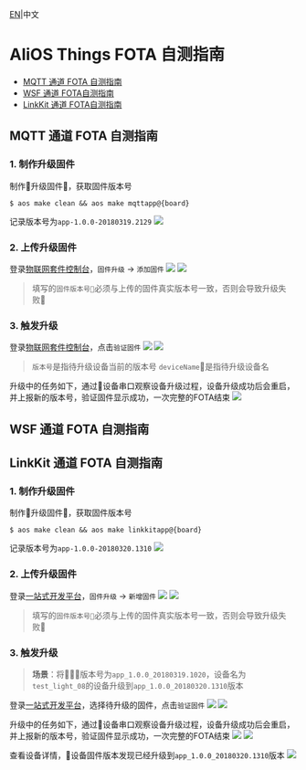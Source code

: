 [EN](Manual-FOTA)|中文

# AliOS Things FOTA 自测指南

* [MQTT 通道 FOTA 自测指南](#mqtt)
* [WSF 通道 FOTA自测指南](#wsf)
* [LinkKit 通道 FOTA自测指南](#linkkit)

<a id="mqtt"></a>

## MQTT 通道 FOTA 自测指南
### 1. 制作升级固件
制作升级固件，获取固件版本号
```
$ aos make clean && aos make mqttapp@{board}
```
记录版本号为`app-1.0.0-20180319.2129`
![](assets/fota_mqtt_1.png)

### 2. 上传升级固件
登录[物联网套件控制台](iot.console.aliyun.com)，`固件升级` -> `添加固件`
![](assets/fota_mqtt_2.png)
![](assets/fota_mqtt_3.png)
> 填写的`固件版本号`必须与上传的固件真实版本号一致，否则会导致升级失败

### 3. 触发升级
登录[物联网套件控制台](iot.console.aliyun.com)，点击`验证固件`
![](assets/fota_mqtt_4.png)
![](assets/fota_mqtt_5.png)
> `版本号`是指待升级设备当前的版本号
> `deviceName`是指待升级设备名

升级中的任务如下，通过设备串口观察设备升级过程，设备升级成功后会重启，并上报新的版本号，验证固件显示成功，一次完整的FOTA结束
![](assets/fota_mqtt_6.png)

<a id="wsf"></a>

## WSF 通道 FOTA 自测指南

<a id="linkkit"></a>

## LinkKit 通道 FOTA 自测指南
### 1. 制作升级固件
制作升级固件，获取固件版本号
```
$ aos make clean && aos make linkkitapp@{board}
```
记录版本号为`app-1.0.0-20180320.1310`
![](assets/fota_linkkit_1.png)

### 2. 上传升级固件
登录[一站式开发平台](https://linkdevelop.aliyun.com)，`固件升级` -> `新增固件`
![](assets/fota_linkkit_2.png)
![](assets/fota_linkkit_3.png)
> 填写的`固件版本号`必须与上传的固件真实版本号一致，否则会导致升级失败

### 3. 触发升级
> **场景**：将版本号为`app_1.0.0_20180319.1020`，设备名为`test_light_08`的设备升级到`app_1.0.0_20180320.1310`版本

登录[一站式开发平台](https://linkdevelop.aliyun.com)，选择待升级的固件，点击`验证固件`
![](assets/fota_linkkit_4.png)
![](assets/fota_linkkit_5.png)

升级中的任务如下，通过设备串口观察设备升级过程，设备升级成功后会重启，并上报新的版本号，验证固件显示成功，一次完整的FOTA结束
![](assets/fota_linkkit_6.png)
![](assets/fota_linkkit_7.png)

查看设备详情，设备固件版本发现已经升级到`app_1.0.0_20180320.1310`版本
![](assets/fota_linkkit_8.png)